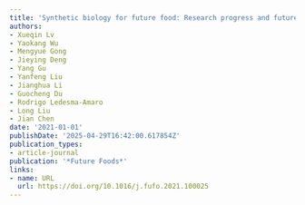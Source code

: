 ```yaml
---
title: 'Synthetic biology for future food: Research progress and future directions'
authors:
- Xueqin Lv
- Yaokang Wu
- Mengyue Gong
- Jieying Deng
- Yang Gu
- Yanfeng Liu
- Jianghua Li
- Guocheng Du
- Rodrigo Ledesma‐Amaro
- Long Liu
- Jian Chen
date: '2021-01-01'
publishDate: '2025-04-29T16:42:00.617854Z'
publication_types:
- article-journal
publication: '*Future Foods*'
links:
- name: URL
  url: https://doi.org/10.1016/j.fufo.2021.100025
---
```

